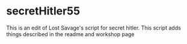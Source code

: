 # secretHitler55
This is an edit of Lost Savage's script for secret hitler. This script adds things described in the readme and workshop page
